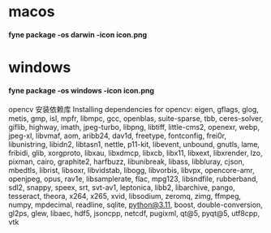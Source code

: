 # macos
#### fyne package -os darwin -icon icon.png

# windows
#### fyne package -os windows -icon icon.png




opencv 安装依赖库
Installing dependencies for opencv: eigen, gflags, glog, metis, gmp, isl, mpfr, libmpc, gcc, openblas, suite-sparse, tbb, ceres-solver, giflib, highway, imath, jpeg-turbo, libpng, libtiff, little-cms2, openexr, webp, jpeg-xl, libvmaf, aom, aribb24, dav1d, freetype, fontconfig, frei0r, libunistring, libidn2, libtasn1, nettle, p11-kit, libevent, unbound, gnutls, lame, fribidi, glib, xorgproto, libxau, libxdmcp, libxcb, libx11, libxext, libxrender, lzo, pixman, cairo, graphite2, harfbuzz, libunibreak, libass, libbluray, cjson, mbedtls, librist, libsoxr, libvidstab, libogg, libvorbis, libvpx, opencore-amr, openjpeg, opus, rav1e, libsamplerate, flac, mpg123, libsndfile, rubberband, sdl2, snappy, speex, srt, svt-av1, leptonica, libb2, libarchive, pango, tesseract, theora, x264, x265, xvid, libsodium, zeromq, zimg, ffmpeg, numpy, mpdecimal, readline, sqlite, python@3.11, boost, double-conversion, gl2ps, glew, libaec, hdf5, jsoncpp, netcdf, pugixml, qt@5, pyqt@5, utf8cpp, vtk